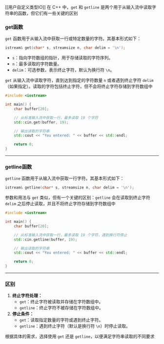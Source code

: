 [[用户自定义类型IO]]
在 C++ 中，`get` 和 `getline` 是两个用于从输入流中读取字符串的函数，但它们有一些关键的区别
### get函数

`get` 函数用于从输入流中获取一行或特定数量的字符。其基本形式如下：
```cpp
istream& get(char* s, streamsize n, char delim = '\n');
```

- `s`：指向字符数组的指针，用于存储读取的字符序列。
- `n`：最多读取的字符数量。
- `delim`：可选参数，表示终止字符，默认为换行符 `\n`。

`get` 从输入流中读取字符，直到达到指定的字符数量 `n` 或者遇到终止字符 `delim`（如果指定）。读取的字符包括终止字符，但不会将终止字符存储到字符数组中

```cpp
#include <iostream>

int main() {
    char buffer[20];

    // 从标准输入流中获取一行，最多读取 19 个字符
    std::cin.get(buffer, 19);

    // 输出读取的字符串
    std::cout << "You entered: " << buffer << std::endl;

    return 0;
}
```

---
### getline函数

`getline` 函数用于从输入流中获取一行字符。其基本形式如下：
```cpp
istream& getline(char* s, streamsize n, char delim = '\n');
```

参数和用法与 `get` 类似，但有一个关键的区别：`getline` 会在读取到终止字符 `delim` 之后停止读取，并且不将终止字符存储到字符数组中

```cpp
#include <iostream>

int main() {
    char buffer[20];

    // 从标准输入流中获取一行，最多读取 19 个字符，遇到换行符停止
    std::cin.getline(buffer, 19);

    // 输出读取的字符串
    std::cout << "You entered: " << buffer << std::endl;

    return 0;
}
```

---
### 区别

1. **终止字符处理：**
    - `get`：终止字符被读取并存储在字符数组中。
    - `getline`：终止字符不被存储在字符数组中。
2. **停止条件：**
    - `get`：读取指定数量的字符或遇到终止字符。
    - `getline`：遇到终止字符（默认是换行符 `\n`）时停止读取。

根据具体的需求，选择使用 `get` 还是 `getline`，以便满足字符串读取的不同要求


